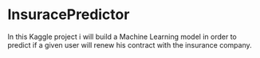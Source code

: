 # InsuracePredictor
In this Kaggle project i will build a Machine Learning model in order to predict if a given user will renew his contract with the insurance company.
